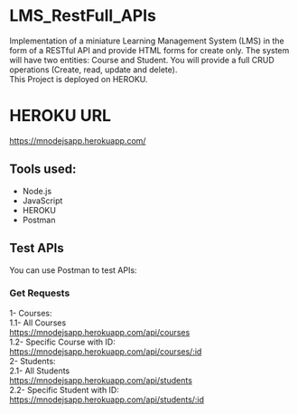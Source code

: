 # LMS_RestFull_APIs
Implementation of a miniature Learning Management System (LMS) in the form of a RESTful API and provide HTML forms for create only.
The system will have two entities: Course and Student. You will provide a full CRUD operations (Create, read, update and delete).
<br />This Project is deployed on HEROKU.

# HEROKU URL
https://mnodejsapp.herokuapp.com/

## Tools used:
* Node.js
* JavaScript
* HEROKU
* Postman

## Test APIs
You can use Postman to test APIs:
### Get Requests
1- Courses:<br />
  1.1- All Courses<br />
    https://mnodejsapp.herokuapp.com/api/courses<br />
  1.2- Specific Course with ID:<br />
    https://mnodejsapp.herokuapp.com/api/courses/:id<br />
2- Students:<br />
  2.1- All Students<br />
    https://mnodejsapp.herokuapp.com/api/students<br />
  2.2- Specific Student with ID:<br />
    https://mnodejsapp.herokuapp.com/api/students/:id<br />
